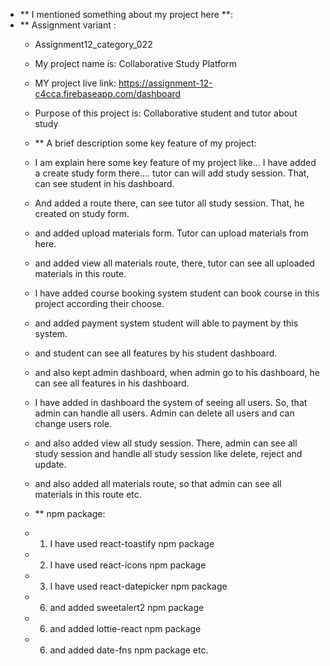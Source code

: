 - ** I mentioned something about my project here **:
- ** Assignment variant :
  - Assignment12_category_022
  - My project name is: Collaborative Study Platform
  - MY project live link: https://assignment-12-c4cca.firebaseapp.com/dashboard
  - Purpose of this project is: Collaborative student and tutor about study

  - ** A brief description some key feature of my project:
  - I am explain here some key feature of my project like... I have added a create study form there.... tutor can will add study session. That, can see student in his dashboard.
  - And added a route there, can see tutor all study session. That, he created on study form.
  - and added upload materials form. Tutor can upload materials from here.
  - and added view all materials route, there, tutor can see all uploaded materials in this route.
  - I have added course booking system student can book course in this project according their choose.
  - and added payment system student will able to payment by this system.
  - and student can see all features by his student dashboard.
  - and also kept admin dashboard, when admin go to his dashboard, he can see all features in his dashboard.
  - I have added in dashboard the system of seeing all users. So, that admin can handle all users. Admin can delete all users and can change users role.
  - and also added view all study session. There, admin can see all study session and handle all study session like delete, reject and update.
  - and also added all materials route, so that admin can see all materials in this route etc.

  - ** npm package:
  - 1. I have used react-toastify npm package
  - 2. I have used react-icons npm package
  - 3. I have used react-datepicker npm package
  - 6. and added sweetalert2 npm package
  - 6. and added lottie-react npm package
  - 6. and added date-fns npm package etc.



